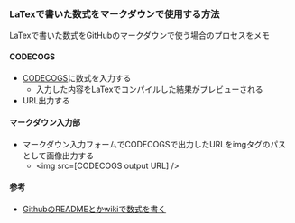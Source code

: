 ### LaTexで書いた数式をマークダウンで使用する方法
 LaTexで書いた数式をGitHubのマークダウンで使う場合のプロセスをメモ
 
 #### CODECOGS
  - [CODECOGS](https://www.codecogs.com/latex/eqneditor.php )に数式を入力する　
    - 入力した内容をLaTexでコンパイルした結果がプレビューされる
  - URL出力する
 #### マークダウン入力部
  - マークダウン入力フォームでCODECOGSで出力したURLをimgタグのパスとして画像出力する
    - <img src=[CODECOGS output URL] />

#### 参考
 - [GithubのREADMEとかwikiで数式を書く](http://idken.net/posts/2017-02-28-math_github/)
